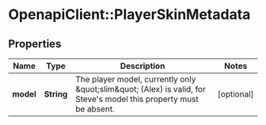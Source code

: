 # OpenapiClient::PlayerSkinMetadata

## Properties
Name | Type | Description | Notes
------------ | ------------- | ------------- | -------------
**model** | **String** | The player model, currently only \&quot;slim\&quot; (Alex) is valid, for Steve&#39;s model this property must be absent. | [optional] 


